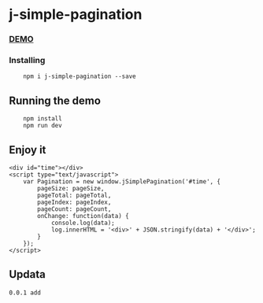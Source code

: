 # j-simple-pagination

### <a href="//jenjieju.github.io/pc/">DEMO</a>

### Installing

```
    npm i j-simple-pagination --save
```


## Running the demo

```
    npm install
    npm run dev
```

## Enjoy it
```
<div id="time"></div>
<script type="text/javascript">
    var Pagination = new window.jSimplePagination('#time', {
        pageSize: pageSize,
        pageTotal: pageTotal,
        pageIndex: pageIndex,
        pageCount: pageCount,
        onChange: function(data) {
            console.log(data);
            log.innerHTML = '<div>' + JSON.stringify(data) + '</div>';
        }
    });
</script>
```

## Updata
```
0.0.1 add
```
